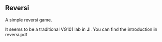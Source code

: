 ## Reversi

A simple reversi game.

It seems to be a traditional VG101 lab in JI.
You can find the introduction in reversi.pdf
